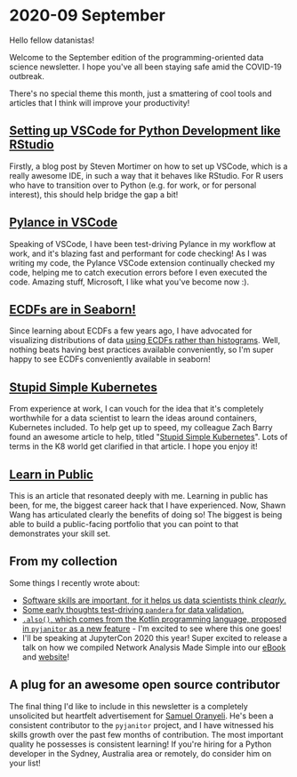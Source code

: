 # 2020-09 September

Hello fellow datanistas!

Welcome to the September edition
of the programming-oriented data science newsletter.
I hope you've all been staying safe amid the COVID-19 outbreak.

There's no special theme this month,
just a smattering of cool tools and articles
that I think will improve your productivity!

## [Setting up VSCode for Python Development like RStudio](https://stevenmortimer.com/setting-up-vs-code-for-python-development-like-rstudio/)

Firstly,
a blog post by Steven Mortimer on how to set up VSCode,
which is a really awesome IDE,
in such a way that it behaves like RStudio.
For R users who have to transition over to Python
(e.g. for work, or for personal interest),
this should help bridge the gap a bit!

## [Pylance in VSCode](https://devblogs.microsoft.com/python/announcing-pylance-fast-feature-rich-language-support-for-python-in-visual-studio-code/)

Speaking of VSCode,
I have been test-driving Pylance in my workflow at work,
and it's blazing fast and performant for code checking!
As I was writing my code,
the Pylance VSCode extension continually checked my code,
helping me to catch execution errors before I even executed the code.
Amazing stuff, Microsoft, I like what you've become now :).

## [ECDFs are in Seaborn!](https://github.com/mwaskom/seaborn/pull/2141#event-3453087212)

Since learning about ECDFs a few years ago,
I have advocated for visualizing distributions of data
[using ECDFs rather than histograms](http://ericmjl.com/blog/2018/7/14/ecdfs/).
Well, nothing beats having best practices available conveniently,
so I'm super happy to see ECDFs conveniently available in seaborn!

## [Stupid Simple Kubernetes](https://levelup.gitconnected.com/stupid-simple-kubernetes-e509355fba3d)

From experience at work,
I can vouch for the idea
that it's completely worthwhile for a data scientist
to learn the ideas around containers,
Kubernetes included.
To help get up to speed,
my colleague Zach Barry found an awesome article to help,
titled "[Stupid Simple Kubernetes](https://levelup.gitconnected.com/stupid-simple-kubernetes-e509355fba3d)".
Lots of terms in the K8 world get clarified in that article.
I hope you enjoy it!

## [Learn in Public](https://www.swyx.io/writing/learn-in-public/)

This is an article that resonated deeply with me.
Learning in public has been, for me,
the biggest career hack that I have experienced.
Now, Shawn Wang has articulated clearly the benefits of doing so!
The biggest is being able to build a public-facing portfolio
that you can point to that demonstrates your skill set.

## From my collection

Some things I recently wrote about:

- [Software skills are important, for it helps us data scientists think _clearly_.](https://ericmjl.github.io/blog/2020/8/21/software-engineering-as-a-research-practice/)
- [Some early thoughts test-driving `pandera` for data validation.](https://ericmjl.github.io/blog/2020/8/30/pandera-data-validation-and-statistics/)
- [`.also()`, which comes from the Kotlin programming language, proposed in `pyjanitor` as a new feature](https://github.com/ericmjl/pyjanitor/issues/731) - I'm excited to see where this one goes!
- I'll be speaking at JupyterCon 2020 this year!
  Super excited to release a talk on how we compiled Network Analysis Made Simple
  into our [eBook](http://leanpub.com/nams) and [website](https://ericmjl.github.io/Network-Analysis-Made-Simple/)!

## A plug for an awesome open source contributor

The final thing I'd like to include in this newsletter
is a completely unsolicited but heartfelt advertisement for
[Samuel Oranyeli](https://samukweku.github.io/data-wrangling-blog/).
He's been a consistent contributor to the `pyjanitor` project,
and I have witnessed his skills growth
over the past few months of contribution.
The most important quality he possesses is consistent learning!
If you're hiring for a Python developer in the Sydney,
Australia area or remotely,
do consider him on your list!
